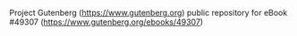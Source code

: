 Project Gutenberg (https://www.gutenberg.org) public repository for eBook #49307 (https://www.gutenberg.org/ebooks/49307)
